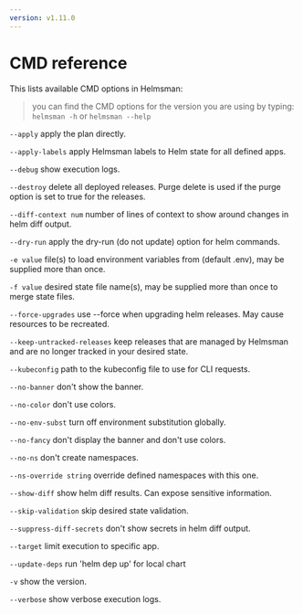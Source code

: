 ```yaml
---
version: v1.11.0
---
```


# CMD reference

This lists available CMD options in Helmsman:

> you can find the CMD options for the version you are using by typing: `helmsman -h` or `helmsman --help`

  `--apply`
        apply the plan directly.

  `--apply-labels`
        apply Helmsman labels to Helm state for all defined apps.

  `--debug`
        show execution logs.

  `--destroy`
        delete all deployed releases. Purge delete is used if the purge option is set to true for the releases.

  `--diff-context num`
        number of lines of context to show around changes in helm diff output.

  `--dry-run`
        apply the dry-run (do not update) option for helm commands.

  `-e value`
        file(s) to load environment variables from (default .env), may be supplied more than once.

  `-f value`
        desired state file name(s), may be supplied more than once to merge state files.

  `--force-upgrades`
        use --force when upgrading helm releases. May cause resources to be recreated.  

  `--keep-untracked-releases`
        keep releases that are managed by Helmsman and are no longer tracked in your desired state.

  `--kubeconfig`
        path to the kubeconfig file to use for CLI requests.

  `--no-banner`
        don't show the banner.

  `--no-color`
        don't use colors.

  `--no-env-subst`
        turn off environment substitution globally.

  `--no-fancy`
        don't display the banner and don't use colors.

  `--no-ns`
        don't create namespaces.

  `--ns-override string`
        override defined namespaces with this one.

  `--show-diff`
        show helm diff results. Can expose sensitive information.

  `--skip-validation`
        skip desired state validation.

  `--suppress-diff-secrets`
        don't show secrets in helm diff output.

  `--target`
        limit execution to specific app.

  `--update-deps`
        run 'helm dep up' for local chart     

  `-v`    show the version.

  `--verbose`
        show verbose execution logs.
